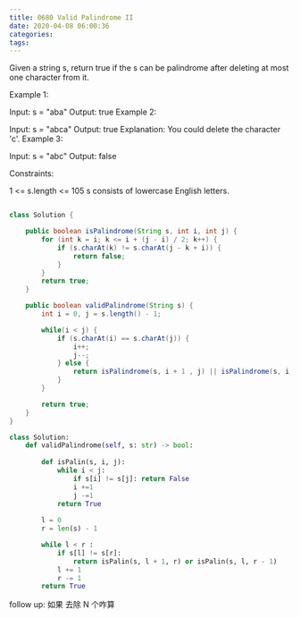 ```yaml
---
title: 0680 Valid Palindrome II
date: 2020-04-08 06:00:36
categories:
tags:
---
```



Given a string s, return true if the s can be palindrome after deleting at most one character from it.

 

Example 1:

Input: s = "aba"
Output: true
Example 2:

Input: s = "abca"
Output: true
Explanation: You could delete the character 'c'.
Example 3:

Input: s = "abc"
Output: false
 

Constraints:

1 <= s.length <= 105
s consists of lowercase English letters.


```java

class Solution {

    public boolean isPalindrome(String s, int i, int j) {
        for (int k = i; k <= i + (j - i) / 2; k++) {
            if (s.charAt(k) != s.charAt(j - k + i)) {
                return false;
            }
        }
        return true;
    }

    public boolean validPalindrome(String s) {
        int i = 0, j = s.length() - 1;

        while(i < j) {
            if (s.charAt(i) == s.charAt(j)) {
                i++;
                j--;
            } else {
                return isPalindrome(s, i + 1 , j) || isPalindrome(s, i, j-1);
            }
        }

        return true;
    }
}
```

```python
class Solution:
    def validPalindrome(self, s: str) -> bool:
        
        def isPalin(s, i, j):
            while i < j:
                if s[i] != s[j]: return False
                i +=1
                j -=1
            return True
        
        l = 0
        r = len(s) - 1

        while l < r :
            if s[l] != s[r]:
                return isPalin(s, l + 1, r) or isPalin(s, l, r - 1)
            l += 1
            r -= 1
        return True
```


follow up: 如果 去除 N 个咋算
